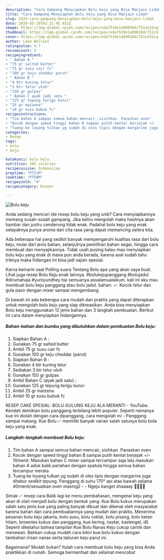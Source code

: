 ```yaml
---
description: "Cara Gampang Menyiapkan Bolu keju yang Bisa Manjain Lidah"
title: "Cara Gampang Menyiapkan Bolu keju yang Bisa Manjain Lidah"
slug: 1525-cara-gampang-menyiapkan-bolu-keju-yang-bisa-manjain-lidah
date: 2020-05-16T03:31:45.032Z
image: https://img-global.cpcdn.com/recipes/eda7519e1a09038d/751x532cq70/bolu-keju-foto-resep-utama.jpg
thumbnail: https://img-global.cpcdn.com/recipes/eda7519e1a09038d/751x532cq70/bolu-keju-foto-resep-utama.jpg
cover: https://img-global.cpcdn.com/recipes/eda7519e1a09038d/751x532cq70/bolu-keju-foto-resep-utama.jpg
author: Leon Wallace
ratingvalue: 4.7
reviewcount: 3
recipeingredient:
- " Bahan A "
- "75 gr salted butter"
- "75 gr susu cair fc"
- "100 gr keju cheddar parut"
- " Bahan B "
- "4 btr kuning telur"
- "3 btr telur utuh"
- "150 gr gulpas"
- " Bahan C ayak jadi satu "
- "125 gr tepung terigu kunci"
- "25 gr maizena"
- "10 gr susu bubuk fc"
recipeinstructions:
- "Tim bahan A sampai semua bahan mencair, sisihkan. Panaskan oven"
- "Kocok dengan speed tinggi bahan B sampai putih kental berjejak +/- 10menit. Masukan bahan C mixer sampai tercampur saja lalu masukan bahan A aduk balik perlahan dengan spatula hingga semua bahan tercampur merata"
- "Tuang ke loyang tulban yg sudah di oles tipis dengan margarine juga ditabur sedikit tepung. Panggang di suhu 170° api atas bawah selama 40menit/sesuaikan oven masing2  Ngeju banget shaaaay 🧀🧀🧀😋"
categories:
- Resep
tags:
- bolu
- keju

katakunci: bolu keju 
nutrition: 265 calories
recipecuisine: Indonesian
preptime: "PT21M"
cooktime: "PT50M"
recipeyield: "4"
recipecategory: Dinner

---
```



![Bolu keju](https://img-global.cpcdn.com/recipes/eda7519e1a09038d/751x532cq70/bolu-keju-foto-resep-utama.jpg)

Anda sedang mencari ide resep bolu keju yang unik? Cara menyiapkannya memang susah-susah gampang. Jika keliru mengolah maka hasilnya akan hambar dan justru cenderung tidak enak. Padahal bolu keju yang enak selayaknya punya aroma dan cita rasa yang dapat memancing selera kita.

Ada beberapa hal yang sedikit banyak mempengaruhi kualitas rasa dari bolu keju, mulai dari jenis bahan, selanjutnya pemilihan bahan segar, hingga cara membuat dan menyajikannya. Tidak usah pusing kalau mau menyiapkan bolu keju yang enak di mana pun anda berada, karena asal sudah tahu triknya maka hidangan ini bisa jadi sajian spesial.

Karna kemarin saat Polling suara Tentang Bolu apa yang akan saya buat. Lihat juga resep Bolu Keju enak lainnya. #bolukejupanggang #bolujadul #dirumahaja #yuniyundhey hai semuanya assalamualaikum. kali ini aku mau membuat bolu keju panggang atau bolu jadul. bahan: ✓. Kocok telur dan gula pasir dengan mixer sampai mengembang.


Di bawah ini ada beberapa cara mudah dan praktis yang dapat diterapkan untuk mengolah bolu keju yang siap dikreasikan. Anda bisa menyiapkan Bolu keju menggunakan 12 jenis bahan dan 3 langkah pembuatan. Berikut ini cara dalam menyiapkan hidangannya.

<!--inarticleads1-->

##### Bahan-bahan dan bumbu yang dibutuhkan dalam pembuatan Bolu keju:

1. Siapkan  Bahan A :
1. Gunakan 75 gr salted butter
1. Ambil 75 gr susu cair fc
1. Gunakan 100 gr keju cheddar (parut)
1. Siapkan  Bahan B :
1. Gunakan 4 btr kuning telur
1. Sediakan 3 btr telur utuh
1. Gunakan 150 gr gulpas
1. Ambil  Bahan C (ayak jadi satu) :
1. Gunakan 125 gr tepung terigu kunci
1. Ambil 25 gr maizena
1. Ambil 10 gr susu bubuk fc


RESEP CAKE SPESIAL: BOLU GULUNG KEJU ALA MERANTI - YouTube. Kendati demikian bolu panggang terbilang lebih populer. Seperti namanya kue ini diolah dengan cara dipanggang, cara mengolah ini - Panggang sampai matang. Kue Bolu ✅ memiliki banyak varian salah satunya bolu bola keju yang enak. 

<!--inarticleads2-->

##### Langkah-langkah membuat Bolu keju:

1. Tim bahan A sampai semua bahan mencair, sisihkan. Panaskan oven
1. Kocok dengan speed tinggi bahan B sampai putih kental berjejak +/- 10menit. Masukan bahan C mixer sampai tercampur saja lalu masukan bahan A aduk balik perlahan dengan spatula hingga semua bahan tercampur merata
1. Tuang ke loyang tulban yg sudah di oles tipis dengan margarine juga ditabur sedikit tepung. Panggang di suhu 170° api atas bawah selama 40menit/sesuaikan oven masing2 -  - Ngeju banget shaaaay 🧀🧀🧀😋


Simak ✅ resep cara Balik lagi ke menu pembahasan, mengenai keju yang akan di olah menjadi bolu dengan bentuk yang. Kue Bolu kukus merupakan salah satu jenis kue yang paling banyak dibuat dan dikenal oleh masyarakat karena bahan dan cara pembuatannya yang mudah dan praktis. Menerima pesanan bolu keju jakarta, bolu susu, bolu coklat, bolu pisang, bolu ketan hitam, brownies kukus dan panggang, kue kering, nastar, kastengel, dll. Seperti diketahui bahwa tampilan Kue Bolu Nanas Keju cukup cantik dan menawan. Bahkan cukup mudah cara bikin kue bolu kukus dengan tambahan irisan nanas serta taburan keju parut ini. 

Bagaimana? Mudah bukan? Itulah cara membuat bolu keju yang bisa Anda praktikkan di rumah. Semoga bermanfaat dan selamat mencoba!
